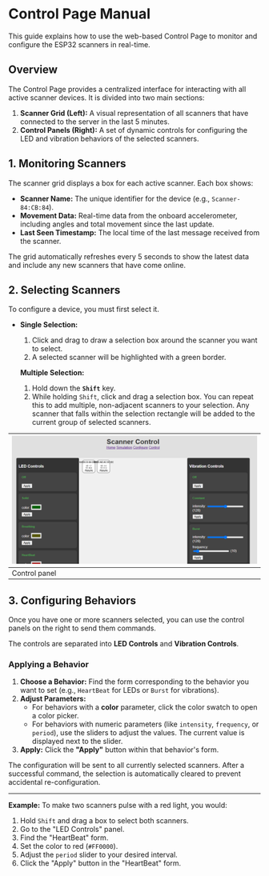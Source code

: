 # Control Page Manual

This guide explains how to use the web-based Control Page to monitor and configure the ESP32 scanners in real-time.

## Overview

The Control Page provides a centralized interface for interacting with all active scanner devices. It is divided into two main sections:

1.  **Scanner Grid (Left):** A visual representation of all scanners that have connected to the server in the last 5 minutes.
2.  **Control Panels (Right):** A set of dynamic controls for configuring the LED and vibration behaviors of the selected scanners.

## 1. Monitoring Scanners

The scanner grid displays a box for each active scanner. Each box shows:

*   **Scanner Name:** The unique identifier for the device (e.g., `Scanner-84:CB:84`).
*   **Movement Data:** Real-time data from the onboard accelerometer, including angles and total movement since the last update.
*   **Last Seen Timestamp:** The local time of the last message received from the scanner.

The grid automatically refreshes every 5 seconds to show the latest data and include any new scanners that have come online.

## 2. Selecting Scanners

To configure a device, you must first select it.

*   **Single Selection:**
    1.  Click and drag to draw a selection box around the scanner you want to select.
    2.  A selected scanner will be highlighted with a green border.

    **Multiple Selection:**
    1.  Hold down the **`Shift`** key.
    2.  While holding `Shift`, click and drag a selection box. You can repeat this to add multiple, non-adjacent scanners to your selection. Any scanner that falls within the selection rectangle will be added to the current group of selected scanners.


|![Scanner Selection](control_panel.png)  |
|-|
|Control panel|

## 3. Configuring Behaviors

Once you have one or more scanners selected, you can use the control panels on the right to send them commands.

The controls are separated into **LED Controls** and **Vibration Controls**.

### Applying a Behavior

1.  **Choose a Behavior:** Find the form corresponding to the behavior you want to set (e.g., `HeartBeat` for LEDs or `Burst` for vibrations).
2.  **Adjust Parameters:**
    *   For behaviors with a **color** parameter, click the color swatch to open a color picker.
    *   For behaviors with numeric parameters (like `intensity`, `frequency`, or `period`), use the sliders to adjust the values. The current value is displayed next to the slider.
3.  **Apply:** Click the **"Apply"** button within that behavior's form.

The configuration will be sent to all currently selected scanners. After a successful command, the selection is automatically cleared to prevent accidental re-configuration.

---
**Example:** To make two scanners pulse with a red light, you would:
1.  Hold `Shift` and drag a box to select both scanners.
2.  Go to the "LED Controls" panel.
3.  Find the "HeartBeat" form.
4.  Set the color to red (`#FF0000`).
5.  Adjust the `period` slider to your desired interval.
6.  Click the "Apply" button in the "HeartBeat" form. 